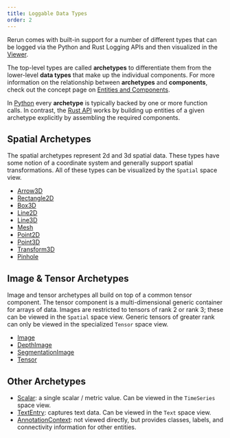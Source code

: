 ```yaml
---
title: Loggable Data Types
order: 2
---
```


Rerun comes with built-in support for a number of different types that can be logged via the Python and Rust Logging
APIs and then visualized in the [Viewer](../viewer.md).

The top-level types are called **archetypes** to differentiate them from the lower-level **data types** that make up the
individual components.  For more information on the relationship between **archetypes** and **components**, check out
the concept page on [Entities and Components](../concepts/entity-component.md).

In [Python](https://ref.rerun.io) every **archetype** is typically backed by one or more function calls. In
contrast, the [Rust API](https://docs.rs/rerun/) works by building up entities of a given archetype explicitly by
assembling the required components.

## Spatial **Archetypes**
The spatial archetypes represent 2d and 3d spatial data. These types have some notion of a coordinate system and
generally support spatial transformations. All of these types can be visualized by the `Spatial` space view.
* [Arrow3D](data_types/arrow3d.md)
* [Rectangle2D](data_types/rectangle3d.md)
* [Box3D](data_types/box3d.md)
* [Line2D](data_types/line2d.md)
* [Line3D](data_types/line3d.md)
* [Mesh](data_types/mesh.md)
* [Point2D](data_types/point2d.md)
* [Point3D](data_types/point3d.md)
* [Transform3D](data_types/transform3d.md)
* [Pinhole](data_types/pinhole.md)

## Image & Tensor **Archetypes**
Image and tensor archetypes all build on top of a common tensor component. The tensor component is a multi-dimensional
generic container for arrays of data. Images are restricted to tensors of rank 2 or rank 3; these can be viewed in the
`Spatial` space view. Generic tensors of greater rank can only be viewed in the specialized `Tensor` space view.
* [Image](data_types/image.md)
* [DepthImage](data_types/depth_image.md)
* [SegmentationImage](data_types/segmentation_image.md)
* [Tensor](data_types/tensor.md)

## Other **Archetypes**
* [Scalar](data_types/scalar.md): a single scalar / metric value. Can be viewed in the `TimeSeries` space view.
* [TextEntry](data_types/text_entry.md): captures text data. Can be viewed in the `Text` space view.
* [AnnotationContext](annotation_context.md): not viewed directly, but provides classes, labels, and connectivity information for other entities.

